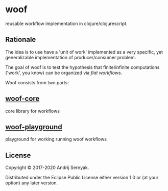 # woof

reusable workflow implementation in clojure/clojurescript.

## Rationale

The idea is to use have a 'unit of work' implemented as a very specific, yet generalizable implementation of producer/consumer problem.

The goal of woof is to test the hypothesis that finite/infinite computations ('work', you know) can be organized via *flat workflows*.

Woof consists from two parts:

## [woof-core](woof-core/README.md)

core library for workflows 

## [woof-playground](woof-core/README.md)
playground for working running woof workflows

## License

Copyright © 2017-2020 Andrij Sernyak.

Distributed under the Eclipse Public License either version 1.0 or (at your option) any later version.